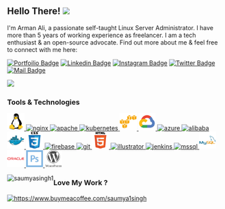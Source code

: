 ## Hello There! <img src="https://raw.githubusercontent.com/aemmadi/aemmadi/master/wave.gif" width="28px">
I'm Arman Ali, a passionate self-taught Linux Server Administrator. I have more than 5 years of working experience as freelancer. I am a tech enthusiast & an open-source advocate. Find out more about me & feel free to connect with me here:

[![Portfoilio Badge](https://img.shields.io/badge/Arman%20Ali-My%20Portfolio-brightgreen)](https://www.armanism.com/)
[![Linkedin Badge](https://img.shields.io/badge/-armanism24-blue?style=flat-square&logo=Linkedin&logoColor=white&link=https://www.linkedin.com/in/armanism24/)](https://www.linkedin.com/in/armanism24/)
[![Instagram Badge](https://img.shields.io/badge/-armanism24-purple?style=flat-square&logo=instagram&logoColor=white&link=https://www.instagram.com/armanism24/)](https://www.instagram.com/armanism24/)
[![Twitter Badge](https://img.shields.io/badge/-armanism24-grey?style=flat-square&labelColor=grey&logo=twitter&link=https://twitter.com/armanism24)](https://twitter.com/armanism24)
[![Mail Badge](https://img.shields.io/badge/-info@armanism.com-c14438?style=flat-square&logo=gmail&logoColor=white&link=mailto:info@armanism.com)](mailto:info@armanism.com)

![](https://komarev.com/ghpvc/?username=armanism24&label=Profile%20views&color=0e75b6&style=flat)

### Tools & Technologies

<p align="left"> <a href="https://www.linux.org/" target="_blank"> <img src="https://raw.githubusercontent.com/devicons/devicon/master/icons/linux/linux-original.svg" alt="linux" width="40" height="40"/> </a> <a href="https://nginx.org" target="_blank"> <img src="https://www.juliosblog.com/content/images/size/w2000/2016/06/nginx-smalllogo.png" alt="nginx" width="40" height="40"/> </a> <a href="https://httpd.apache.org/" target="_blank"> <img src="https://developers.redhat.com/sites/default/files/2016-12/images_icons_products_products_apache_logo_v2-2.png" alt="apache" width="40" height="40"/> </a> <a href="https://kubernetes.io" target="_blank"> <img src="https://www.vectorlogo.zone/logos/kubernetes/kubernetes-icon.svg" alt="kubernetes" width="40" height="40"/> </a> <a href="https://aws.amazon.com/" target="_blank"> <img src="https://raw.githubusercontent.com/devicons/devicon/9f4f5cdb393299a81125eb5127929ea7bfe42889/icons/amazonwebservices/amazonwebservices-original.svg" alt="aws" width="40" height="40"/> </a> <a href="https://cloud.google.com/" target="_blank"> <img src="https://raw.githubusercontent.com/devicons/devicon/9f4f5cdb393299a81125eb5127929ea7bfe42889/icons/googlecloud/googlecloud-original.svg" alt="google cloud" width="40" height="40"/> </a> <a href="https://azure.microsoft.com/en-in/" target="_blank"> <img src="https://www.vaisulweb.com/wp-content/uploads/2019/02/azure_logo_794_new.png" alt="azure" width="40" height="40"/> </a> <a href="https://us.alibabacloud.com/" target="_blank"> <img src="https://avatars.githubusercontent.com/u/941070" alt="alibaba" width="40" height="40"/> </a> <a href="https://www.docker.com/" target="_blank"> <img src="https://raw.githubusercontent.com/devicons/devicon/9f4f5cdb393299a81125eb5127929ea7bfe42889/icons/docker/docker-original.svg" alt="docker" width="40" height="40"/> </a>  <a href="https://www.w3schools.com/css/" target="_blank"> <img src="https://raw.githubusercontent.com/devicons/devicon/master/icons/css3/css3-original-wordmark.svg" alt="css3" width="40" height="40"/> </a> <a href="https://firebase.google.com/" target="_blank"> <img src="https://www.vectorlogo.zone/logos/firebase/firebase-icon.svg" alt="firebase" width="40" height="40"/> </a> <a href="https://git-scm.com/" target="_blank"> <img src="https://www.vectorlogo.zone/logos/git-scm/git-scm-icon.svg" alt="git" width="40" height="40"/> </a> <a href="https://www.w3.org/html/" target="_blank"> <img src="https://raw.githubusercontent.com/devicons/devicon/master/icons/html5/html5-original-wordmark.svg" alt="html5" width="40" height="40"/> </a> <a href="https://www.adobe.com/in/products/illustrator.html" target="_blank"> <img src="https://www.vectorlogo.zone/logos/adobe_illustrator/adobe_illustrator-icon.svg" alt="illustrator" width="40" height="40"/> </a> <a href="https://www.jenkins.io" target="_blank"> <img src="https://www.vectorlogo.zone/logos/jenkins/jenkins-icon.svg" alt="jenkins" width="40" height="40"/> </a> <a href="https://www.microsoft.com/en-us/sql-server" target="_blank"> <img src="https://www.svgrepo.com/show/303229/microsoft-sql-server-logo.svg" alt="mssql" width="40" height="40"/> </a> <a href="https://www.mysql.com/" target="_blank"> <img src="https://raw.githubusercontent.com/devicons/devicon/master/icons/mysql/mysql-original-wordmark.svg" alt="mysql" width="40" height="40"/> </a> <a href="https://www.oracle.com/" target="_blank"> <img src="https://raw.githubusercontent.com/devicons/devicon/master/icons/oracle/oracle-original.svg" alt="oracle" width="40" height="40"/> </a> <a href="https://www.photoshop.com/en" target="_blank"> <img src="https://raw.githubusercontent.com/devicons/devicon/master/icons/photoshop/photoshop-line.svg" alt="photoshop" width="40" height="40"/> </a> <a href="https://wordpress.org/" target="_blank"> <img src="https://raw.githubusercontent.com/devicons/devicon/9f4f5cdb393299a81125eb5127929ea7bfe42889/icons/wordpress/wordpress-plain-wordmark.svg" alt="wordpress" width="40" height="40"/> </a> </p>

<img align="left" src="https://github-readme-stats.vercel.app/api?username=armanism24&show_icons=true&locale=en" alt="saumyasingh1" />

### Love My Work ?

<p><a href="https://www.buymeacoffee.com/armanism24"> <img align="center" src="https://cdn.buymeacoffee.com/buttons/v2/default-yellow.png" height="50" width="210" alt="https://www.buymeacoffee.com/saumya1singh" /></a></p>
